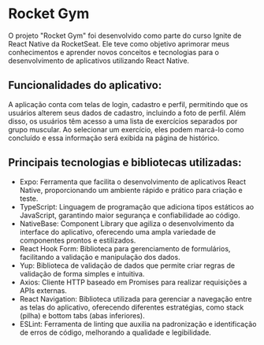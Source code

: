 # Rocket Gym

O projeto "Rocket Gym" foi desenvolvido como parte do curso Ignite de React Native da RocketSeat. Ele teve como objetivo aprimorar meus conhecimentos e aprender novos conceitos e tecnologias para o desenvolvimento de aplicativos utilizando React Native.

## Funcionalidades do aplicativo:

A aplicação conta com telas de login, cadastro e perfil, permitindo que os usuários alterem seus dados de cadastro, incluindo a foto de perfil. Além disso, os usuários têm acesso a uma lista de exercícios separados por grupo muscular. Ao selecionar um exercício, eles podem marcá-lo como concluído e essa informação será exibida na página de histórico.

## Principais tecnologias e bibliotecas utilizadas:

- Expo: Ferramenta que facilita o desenvolvimento de aplicativos React Native, proporcionando um ambiente rápido e prático para criação e teste.
- TypeScript: Linguagem de programação que adiciona tipos estáticos ao JavaScript, garantindo maior segurança e confiabilidade ao código.
- NativeBase: Component Library que agiliza o desenvolvimento da interface do aplicativo, oferecendo uma ampla variedade de componentes prontos e estilizados.
- React Hook Form: Biblioteca para gerenciamento de formulários, facilitando a validação e manipulação dos dados.
- Yup: Biblioteca de validação de dados que permite criar regras de validação de forma simples e intuitiva.
- Axios: Cliente HTTP baseado em Promises para realizar requisições a APIs externas.
- React Navigation: Biblioteca utilizada para gerenciar a navegação entre as telas do aplicativo, oferecendo diferentes estratégias, como stack (pilha) e bottom tabs (abas inferiores).
- ESLint: Ferramenta de linting que auxilia na padronização e identificação de erros de código, melhorando a qualidade e legibilidade.


